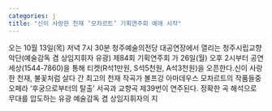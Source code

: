 ```yaml
---
categories: j
title: "신이 사랑한 천재 ‘모차르트’ 기획연주회 예매 시작"
---
```

오는 10월 13일(목) 저녁 7시 30분 청주예술의전당 대공연장에서 열리는 청주시립교향악단(예술감독 겸 상임지휘자 유광) 제84회 기획연주회 가 26일(월) 오후 2시부터 공연세상(1544-7860)을 통해 티켓(R석1만원, S석5천원, A석3천원)을 오픈한다.신이 사랑한 천재, 불꽃처럼 살다 간 최고의 천재 작곡가 볼프강 아마데우스 모차르트의 작품들중 오페라 ‘후궁으로부터의 탈출’ 서곡과 교향곡 제39번이 연주된다. 정확한 곡 해석으로 무대를 압도하는 유광 예술감독 겸 상임지휘자의 지